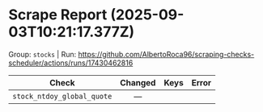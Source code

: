 # Scrape Report (2025-09-03T10:21:17.377Z)

Group: `stocks`  |  Run: https://github.com/AlbertoRoca96/scraping-checks-scheduler/actions/runs/17430462816

| Check | Changed | Keys | Error |
|---|:---:|:--|:--|
| `stock_ntdoy_global_quote` | — |  |  |
